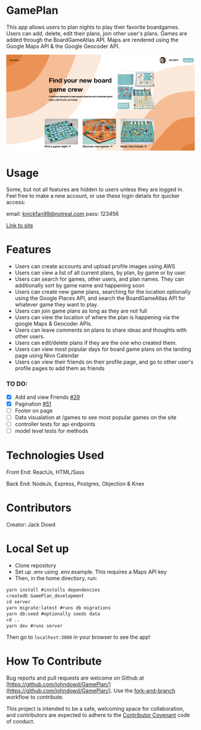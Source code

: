 # GamePlan

This app allows users to plan nights to play their favorite boardgames. Users can add, delete, edit their plans, join other user's plans. Games are added through the BoardGameAtlas API. Maps are rendered using the Google Maps API & the Google Geocoder API. 

![image of app running](https://github.com/johndowd/GamePlan/blob/main/images/gameplan-screenshot.png)

# Usage

Some, but not all features are hidden to users unless they are logged in. Feel free to make a new account, or use these login details for quicker access:

email: knickfan99@notreal.com
pass: 123456

[Link to site](https://gameplan.herokuapp.com)

# Features

* Users can create accounts and upload profile images using AWS
* Users can view a list of all current plans, by plan, by game or by user. 
* Users can search for games, other users, and plan names. They can additionally sort by game name and happening soon
* Users can create new game plans, searching for the location optionally using the Google Places API, and search the BoardGameAtlas API for whatever game they want to play. 
* Users can join game plans as long as they are not full
* Users can view the location of where the plan is happening via the google Maps & Geocoder APIs. 
* Users can leave comments on plans to share ideas and thoughts with other users. 
* Users can edit/delete plans if they are the one who created them.
* Users can view most popular days for board game plans on the landing page using Nivo Calendar 
* Users can view their friends on their profile page, and go to other user's profile pages to add them as friends

### TO DO:

- [x] Add and view Friends [#29](https://github.com/johndowd/GamePlan/tree/adding-friends-feature) 
- [x] Pagination [#51](https://github.com/johndowd/GamePlan/tree/adding-pagination)
- [ ] Footer on page
- [ ] Data visualation at /games to see most popular games on the site
- [ ] controller tests for api endpoints
- [ ] model level tests for methods

# Technologies Used

Front End: ReactJs, HTML/Sass

Back End: NodeJs, Express, Postgres, Objection & Knex

# Contributors

Creator: Jack Dowd
 
# Local Set up

* Clone repository
* Set up .env using .env.example. This requires a Maps API key
* Then, in the home directiory, run:

```
yarn install #installs dependencies
createdb GamePlan_development
cd server
yarn migrate:latest #runs db migrations
yarn db:seed #optionally seeds data
cd ..
yarn dev #runs server
```

Then go to `localhost:3000` in your browser to see the app!

# How To Contribute

Bug reports and pull requests are welcome on Github at [https://github.com/johndowd/GamePlan/](https://github.com/johndowd/GamePlan/). Use the [fork-and-branch](https://blog.scottlowe.org/2015/01/27/using-fork-branch-git-workflow/) workflow to contribute.

This project is intended to be a safe, welcoming space for collaboration, and contributors are expected to adhere to the [Contributor Covenant](https://www.contributor-covenant.org/) code of conduct. 
